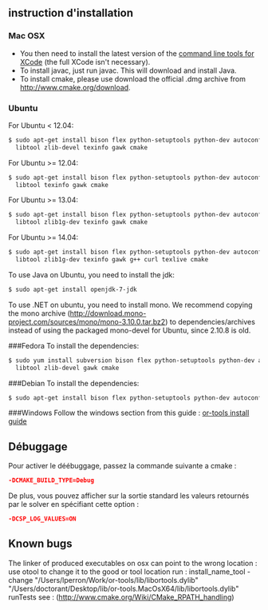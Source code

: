 ## instruction d'installation
### Mac OSX
* You then need to install the latest version of the [command line tools for XCode](https://developer.apple.com/downloads/index.action) (the full XCode isn't necessary).
* To install javac, just run javac. This will download and install Java.
* To install cmake, please use download the official .dmg archive from http://www.cmake.org/download.
### Ubuntu
For Ubuntu < 12.04:
```bash
$ sudo apt-get install bison flex python-setuptools python-dev autoconf \
  libtool zlib-devel texinfo gawk cmake
```
For Ubuntu >= 12.04:
```bash
$ sudo apt-get install bison flex python-setuptools python-dev autoconf \
  libtool texinfo gawk cmake
```
For Ubuntu >= 13.04:
```bash
$ sudo apt-get install bison flex python-setuptools python-dev autoconf \
  libtool zlib1g-dev texinfo gawk cmake
```
For Ubuntu >= 14.04:
```bash
$ sudo apt-get install bison flex python-setuptools python-dev autoconf \
  libtool zlib1g-dev texinfo gawk g++ curl texlive cmake
```
To use Java on Ubuntu, you need to install the jdk:
```bash
$ sudo apt-get install openjdk-7-jdk
```
To use .NET on ubuntu, you need to install mono. We recommend copying the mono archive (http://download.mono-project.com/sources/mono/mono-3.10.0.tar.bz2) to dependencies/archives instead of using the packaged mono-devel for Ubuntu, since 2.10.8 is old.

###Fedora
To install the dependencies:
```bash
$ sudo yum install subversion bison flex python-setuptools python-dev autoconf \
  libtool zlib-devel gawk cmake
```
###Debian
To install the dependencies:
```bash
$ sudo apt-get install bison flex python-setuptools python-dev autoconf libtool \
```
###Windows
Follow the windows section from this guide : [or-tools install guide](https://developers.google.com/optimization/installing#source_windows)

## Débuggage
Pour activer le déébuggage, passez la commande suivante a cmake :
```cmake
-DCMAKE_BUILD_TYPE=Debug
```
De plus, vous pouvez afficher sur la sortie standard les valeurs retournés par le solver en spécifiant cette option :
```cmake
-DCSP_LOG_VALUES=ON
```

## Known bugs
The linker of produced executables on osx can point to the wrong location : use otool to change it to the good or tool location
run : install_name_tool -change "/Users/lperron/Work/or-tools/lib/libortools.dylib" "/Users/doctorant/Desktop/lib/or-tools.MacOsX64/lib/libortools.dylib" runTests
see : (http://www.cmake.org/Wiki/CMake_RPATH_handling)

